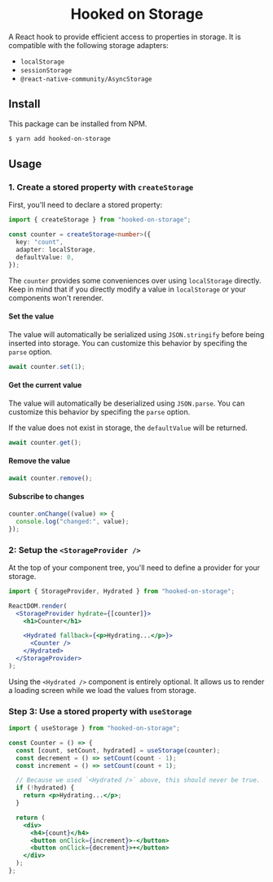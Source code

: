<h1 align="center">Hooked on Storage</h1>

A React hook to provide efficient access to properties in storage. It is compatible with the following storage adapters:

- `localStorage`
- `sessionStorage`
- `@react-native-community/AsyncStorage`

## Install

This package can be installed from NPM.

```sh
$ yarn add hooked-on-storage
```

## Usage

### 1. Create a stored property with `createStorage`

First, you'll need to declare a stored property:

```typescript
import { createStorage } from "hooked-on-storage";

const counter = createStorage<number>({
  key: "count",
  adapter: localStorage,
  defaultValue: 0,
});
```

The `counter` provides some conveniences over using `localStorage` directly. Keep in mind that if you directly modify a value in `localStorage` or your components won't rerender.

#### Set the value

The value will automatically be serialized using `JSON.stringify` before being inserted into storage. You can customize this behavior by specifing the `parse` option.

```typescript
await counter.set(1);
```

#### Get the current value

The value will automatically be deserialized using `JSON.parse`. You can customize this behavior by specifing the `parse` option.

If the value does not exist in storage, the `defaultValue` will be returned.

```typescript
await counter.get();
```

#### Remove the value

```typescript
await counter.remove();
```

#### Subscribe to changes

```typescript
counter.onChange((value) => {
  console.log("changed:", value);
});
```

### 2: Setup the `<StorageProvider />`

At the top of your component tree, you'll need to define a provider for your storage.

```jsx
import { StorageProvider, Hydrated } from "hooked-on-storage";

ReactDOM.render(
  <StorageProvider hydrate={[counter]}>
    <h1>Counter</h1>

    <Hydrated fallback={<p>Hydrating...</p>}>
      <Counter />
    </Hydrated>
  </StorageProvider>
);
```

Using the `<Hydrated />` component is entirely optional. It allows us to render
a loading screen while we load the values from storage.

### Step 3: Use a stored property with `useStorage`

```jsx
import { useStorage } from "hooked-on-storage";

const Counter = () => {
  const [count, setCount, hydrated] = useStorage(counter);
  const decrement = () => setCount(count - 1);
  const increment = () => setCount(count + 1);

  // Because we used `<Hydrated />` above, this should never be true.
  if (!hydrated) {
    return <p>Hydrating...</p>;
  }

  return (
    <div>
      <h4>{count}</h4>
      <button onClick={increment}>-</button>
      <button onClick={decrement}>+</button>
    </div>
  );
};
```
